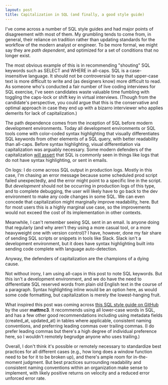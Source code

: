 ```yaml
---
layout: post
title: Capitalization in SQL (and finally, a good style guide)
---
```


I've come across a number of SQL style guides and had major points of disagreement with most of them. My grumbling tends to come from, in general, their reliance on tradition rather than updating standards for the workflow of the modern analyst or engineer. To be more formal, we might say they are *path dependent*, and optimized for a set of conditions that no longer exist.

The most obvious example of this is in recommending "shouting" SQL keywords such as SELECT and WHERE in all-caps. SQL is a case-insensitive language. It should not be controversial to say that upper-case text is more difficult to write and (as designers know) more difficult to read. As someone who's conducted a fair number of live coding interviews for SQL exercise, I've seen candidates waste valuable time fumbling with toggling the caps-lock or shift key in virtual interviews. (Though from the candidate's perspective, you could argue that this is the conservative and optimal approach in case they end up with a bizarro interviewer who applies demerits for lack of capitalization.)

The path dependence comes from the inception of SQL before modern development environments. Today all development environments or SQL tools come with color-coded syntax highlighting that visually differentiates SQL keywords from other elements of a SQL query, with better readability than all-caps. Before syntax highlighting, visual differentiation via capitalization was arguably necessary. Some modern defenders of the capitalization [will assert](https://softwareengineering.stackexchange.com/questions/101316/what-good-reasons-are-there-to-capitalise-sql-keywords) that SQL is commonly seen in things like logs that do not have syntax highlighting, or sent in emails. 

On logs: I do come across SQL output in production logs. Mostly in this case, I'm chasing an error message because some scheduled prod script failed unexpectedly, and the error might point to a specific line in the script. But *development* should not be occurring in production logs of this type, and to complete debugging, the user will likely have to go back to the dev environment to make any code changes in some SQL. We can even concede that capitalization might marginally improve readability, here. But for most users this is a highly marginal use case, so the improvements would not exceed the cost of its implementation in other contexts.

Meanwhile, I can't remember seeing SQL sent in an email. Is anyone doing that regularly (and why aren't they using a more casual tool, or a more heavyweight one with version control)? I have, however, done my fair share of sending SQL scripts or snippets in tools like Slack. Slack isn't a development environment, but it does have syntax highlighting built into sending code complete with language auto-detection. 

Anyway, the defenders of capitalization are the champions of a dying cause.

Not without irony, I am using all-caps in this post to note SQL keywords. But this isn't a development environment, and we do have the need to differentiate SQL reserved words from plain old English text in the course of a paragraph. Syntax highlighting inline would be an option here, as would some code formatting, but capitalization is merely the lowest-hanging fruit.

What inspired this post was coming across [this SQL style guide on GitHub](https://gist.github.com/mattmc3/38a85e6a4ca1093816c08d4815fbebfb) by the user **mattmc3**. It recommends using all lower-case words in SQL, and has a few other good recommendations including using metadata fields (created_at, updated_at) in tables where applicable, consistent naming conventions, and preferring leading commas over trailing commas. 
(I do prefer leading commas but there's a high degree of individual preference here, so I wouldn't remotely begrudge anyone who uses trailing.) 

Overall, I don't think it's possible or remotely necessary to standardize best practices for all different cases (e.g., how long does a window function need to be for it to be broken up), and there's ample room for in-the-moment judgment. But best practices surrounding readability and consistent naming conventions within an organization make sense to implement, with likely positive returns on velocity and a reduced error unforced error rate.
